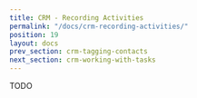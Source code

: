 ```yaml
---
title: CRM - Recording Activities
permalink: "/docs/crm-recording-activities/"
position: 19
layout: docs
prev_section: crm-tagging-contacts
next_section: crm-working-with-tasks
---
```


TODO
